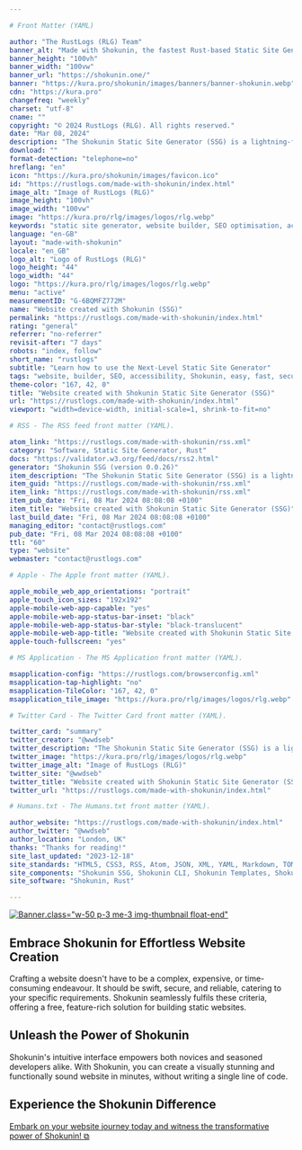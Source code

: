 ```yaml
---

# Front Matter (YAML)

author: "The RustLogs (RLG) Team"
banner_alt: "Made with Shokunin, the fastest Rust-based Static Site Generator (SSG)"
banner_height: "100vh"
banner_width: "100vw"
banner_url: "https://shokunin.one/"
banner: "https://kura.pro/shokunin/images/banners/banner-shokunin.webp"
cdn: "https://kura.pro"
changefreq: "weekly"
charset: "utf-8"
cname: ""
copyright: "© 2024 RustLogs (RLG). All rights reserved."
date: "Mar 08, 2024"
description: "The Shokunin Static Site Generator (SSG) is a lightning-fast tool for Search Engine Optimisation (SEO) and compliance to Accessibility Standards."
download: ""
format-detection: "telephone=no"
hreflang: "en"
icon: "https://kura.pro/shokunin/images/favicon.ico"
id: "https://rustlogs.com/made-with-shokunin/index.html"
image_alt: "Image of RustLogs (RLG)"
image_height: "100vh"
image_width: "100vw"
image: "https://kura.pro/rlg/images/logos/rlg.webp"
keywords: "static site generator, website builder, SEO optimisation, accessibility, Shokunin, easy to use, fast, secure, reliable, free"
language: "en-GB"
layout: "made-with-shokunin"
locale: "en_GB"
logo_alt: "Logo of RustLogs (RLG)"
logo_height: "44"
logo_width: "44"
logo: "https://kura.pro/rlg/images/logos/rlg.webp"
menu: "active"
measurementID: "G-6BQMFZ772M"
name: "Website created with Shokunin (SSG)"
permalink: "https://rustlogs.com/made-with-shokunin/index.html"
rating: "general"
referrer: "no-referrer"
revisit-after: "7 days"
robots: "index, follow"
short_name: "rustlogs"
subtitle: "Learn how to use the Next-Level Static Site Generator"
tags: "website, builder, SEO, accessibility, Shokunin, easy, fast, secure, reliable, free"
theme-color: "167, 42, 0"
title: "Website created with Shokunin Static Site Generator (SSG)"
url: "https://rustlogs.com/made-with-shokunin/index.html"
viewport: "width=device-width, initial-scale=1, shrink-to-fit=no"

# RSS - The RSS feed front matter (YAML).

atom_link: "https://rustlogs.com/made-with-shokunin/rss.xml"
category: "Software, Static Site Generator, Rust"
docs: "https://validator.w3.org/feed/docs/rss2.html"
generator: "Shokunin SSG (version 0.0.26)"
item_description: "The Shokunin Static Site Generator (SSG) is a lightning-fast tool for Search Engine Optimisation (SEO) and compliance to Accessibility Standards."
item_guid: "https://rustlogs.com/made-with-shokunin/rss.xml"
item_link: "https://rustlogs.com/made-with-shokunin/rss.xml"
item_pub_date: "Fri, 08 Mar 2024 08:08:08 +0100"
item_title: "Website created with Shokunin Static Site Generator (SSG)"
last_build_date: "Fri, 08 Mar 2024 08:08:08 +0100"
managing_editor: "contact@rustlogs.com"
pub_date: "Fri, 08 Mar 2024 08:08:08 +0100"
ttl: "60"
type: "website"
webmaster: "contact@rustlogs.com"

# Apple - The Apple front matter (YAML).

apple_mobile_web_app_orientations: "portrait"
apple_touch_icon_sizes: "192x192"
apple-mobile-web-app-capable: "yes"
apple-mobile-web-app-status-bar-inset: "black"
apple-mobile-web-app-status-bar-style: "black-translucent"
apple-mobile-web-app-title: "Website created with Shokunin Static Site Generator (SSG)"
apple-touch-fullscreen: "yes"

# MS Application - The MS Application front matter (YAML).

msapplication-config: "https://rustlogs.com/browserconfig.xml"
msapplication-tap-highlight: "no"
msapplication-TileColor: "167, 42, 0"
msapplication_tile_image: "https://kura.pro/rlg/images/logos/rlg.webp"

# Twitter Card - The Twitter Card front matter (YAML).

twitter_card: "summary"
twitter_creator: "@wwdseb"
twitter_description: "The Shokunin Static Site Generator (SSG) is a lightning-fast tool for Search Engine Optimisation (SEO) and compliance to Accessibility Standards."
twitter_image: "https://kura.pro/rlg/images/logos/rlg.webp"
twitter_image_alt: "Image of RustLogs (RLG)"
twitter_site: "@wwdseb"
twitter_title: "Website created with Shokunin Static Site Generator (SSG)"
twitter_url: "https://rustlogs.com/made-with-shokunin/index.html"

# Humans.txt - The Humans.txt front matter (YAML).

author_website: "https://rustlogs.com/made-with-shokunin/index.html"
author_twitter: "@wwdseb"
author_location: "London, UK"
thanks: "Thanks for reading!"
site_last_updated: "2023-12-18"
site_standards: "HTML5, CSS3, RSS, Atom, JSON, XML, YAML, Markdown, TOML"
site_components: "Shokunin SSG, Shokunin CLI, Shokunin Templates, Shokunin Themes, Kaishi SSG, Kaishi CLI, Kaishi Templates, Kaishi Themes"
site_software: "Shokunin, Rust"

---
```


[![Banner][01].class=\"w-50 p-3 me-3 img-thumbnail float-end\"][00]

## Embrace Shokunin for Effortless Website Creation

Crafting a website doesn't have to be a complex, expensive, or time-consuming endeavour. It should be swift, secure, and reliable, catering to your specific requirements. Shokunin seamlessly fulfils these criteria, offering a free, feature-rich solution for building static websites.

## Unleash the Power of Shokunin

Shokunin's intuitive interface empowers both novices and seasoned developers alike. With Shokunin, you can create a visually stunning and functionally sound website in minutes, without writing a single line of code.

## Experience the Shokunin Difference

[Embark on your website journey today and witness the transformative power of Shokunin! ⧉][00]

[00]: https://shokunin.one/ "Shokunin: The Fastest Rust-Based Static Site Generator (SSG)"
[01]: https://kura.pro/shokunin/images/banners/banner-shokunin.webp "Made with Shokunin, the fastest Rust-based Static Site Generator (SSG)"
